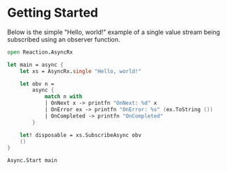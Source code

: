 # Getting Started

Below is the simple "Hello, world!" example of a single value stream being subscribed using an observer function.

```fs
open Reaction.AsyncRx

let main = async {
    let xs = AsyncRx.single "Hello, world!"

    let obv n =
        async {
            match n with
            | OnNext x -> printfn "OnNext: %d" x
            | OnError ex -> printfn "OnError: %s" (ex.ToString ())
            | OnCompleted -> printfn "OnCompleted"
        }

    let! disposable = xs.SubscribeAsync obv
    ()
}

Async.Start main
```